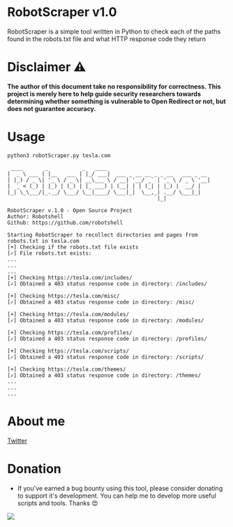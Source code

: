 # RobotScraper v1.0          
RobotScraper is a simple tool written in Python to check each of the paths found in the robots.txt file and what HTTP response code they return


# Disclaimer :warning:
**The author of this document take no responsibility for correctness. This project is merely here to help guide security researchers towards determining whether something is vulnerable to Open Redirect or not, but does not guarantee accuracy.**

# Usage
```
python3 robotScraper.py tesla.com

 ____       _           _   ____                                 
|  _ \ ___ | |__   ___ | |_/ ___|  ___ _ __ __ _ _ __   ___ _ __ 
| |_) / _ \| '_ \ / _ \| __\___ \ / __| '__/ _` | '_ \ / _ \ '__|
|  _ < (_) | |_) | (_) | |_ ___) | (__| | | (_| | |_) |  __/ |   
|_| \_\___/|_.__/ \___/ \__|____/ \___|_|  \__,_| .__/ \___|_|   
                                                |_|   

RobotScraper v.1.0 - Open Source Project
Author: Robotshell
Github: https://github.com/robotshell

Starting RobotScraper to recollect directories and pages from robots.txt in tesla.com
[+] Checking if the robots.txt file exists
[✓] File robots.txt exists:
...
...
...
[+] Checking https://tesla.com/includes/
[✓] Obtained a 403 status response code in directory: /includes/                                                                                                      
                                                                                                                                                                      
[+] Checking https://tesla.com/misc/
[✓] Obtained a 403 status response code in directory: /misc/                                                                                                          
                                                                                                                                                                      
[+] Checking https://tesla.com/modules/
[✓] Obtained a 403 status response code in directory: /modules/                                                                                                       
                                                                                                                                                                      
[+] Checking https://tesla.com/profiles/
[✓] Obtained a 403 status response code in directory: /profiles/                                                                                                      
                                                                                                                                                                      
[+] Checking https://tesla.com/scripts/
[✓] Obtained a 403 status response code in directory: /scripts/                                                                                                       
                                                                                                                                                                      
[+] Checking https://tesla.com/themes/
[✓] Obtained a 403 status response code in directory: /themes/   
...
...
...

```
# About me
[Twitter](https://twitter.com/robotshelld)


# Donation
* If you've earned a bug bounty using this tool, please consider donating to support it's development. You can help me to develop more useful scripts and tools. Thanks :heart_eyes:

[<img src="https://www.paypalobjects.com/en_US/ES/i/btn/btn_donateCC_LG.gif">](https://www.paypal.com/cgi-bin/webscr?cmd=_s-xclick&hosted_button_id=F4YABU5AH3NTQ&source=url)

